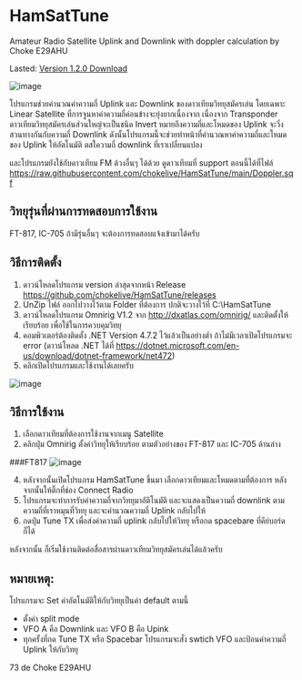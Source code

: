 # HamSatTune
Amateur Radio Satellite Uplink and Downlink with doppler calculation by Choke E29AHU

Lasted:
[Version 1.2.0 Download](https://github.com/chokelive/HamSatTune/releases/download/V1.2.0/HamSatTune.V1.2.0.zip)

![image](https://github.com/chokelive/HamSatTune/assets/17312564/99920e7f-c206-4fbe-9041-7b5bd7414312)


โปรแกรมช่วยคำนวณค่าความถี่ Uplink และ Downlink ของดาวเทียมวิทยุสมัครเล่น โดยเฉพาะ Linear Satellite ที่การจูนหาค่าความถี่ค่อนข้างจะยุ่งยากเนื่องจาก เนื่องจาก Transponder ดาวเทียมวิทยุสมัครเล่นส่วนใหญ่จะเป็นชนิด Invert หมายถึงความถี่และโหมดของ Uplink จะวิ่งสวนทางกันกับความถี่ Downlink ดังนั้นโปรแกรมนี้จะช่วยทำหน้าที่คำนวณหาค่าความถี่และโหมดของ Uplink ให้อัตโนมัติ ตสใความถี่ downlink ที่เราเปลี่ยนแปลง 

และโปรแกรมยังใช้กับดาวเทียม FM ด้วงอื่นๆ ได้ด้วย ดูดาวเทียมที่ support ตอนนี้ได้ที่ไฟล์ https://raw.githubusercontent.com/chokelive/HamSatTune/main/Doppler.sqf

## วิทยุรุ่นที่ผ่านการทดสอบการใช้งาน
FT-817, IC-705
ถ้ามีรุ่นอื่นๆ จะต้องการทดสอบแจ้งเข้ามาได้ครับ

## วิธีการติดตั้ง
1. ดาวน์โหลดโปรแกรม version ล่าสุดจากหน้า Release https://github.com/chokelive/HamSatTune/releases
2. UnZip ไฟล์ ออกไปวางไว้ตาม Folder ที่ต้องการ ปกติจะวางไว้ที่ C:\HamSatTune
3. ดาวน์โหลดโปรแกรม Omnirig V1.2 จาก http://dxatlas.com/omnirig/ และติดตั้งให้เรียบร้อย เพื่อใช้ในการควบคุมวิทยุ
4. คอมพิวเตอร์ต้องติดตั้ง .NET Version 4.7.2 ไว้แล้วเป็นอย่างต่ำ ถ้าไม่มีเวลาเปิดโปรแกรมจะ error (ดาวน์โหลด .NET ได้ที่ https://dotnet.microsoft.com/en-us/download/dotnet-framework/net472)
4. คลิกเปิดโปรแกรมและใช้งานได้เลยครับ

![image](https://github.com/chokelive/HamSatTune/assets/17312564/5d2db9a0-93ba-49ab-a4c3-208ae3ecd40b)


## วิธีการใช้งาน
1. เลือกดาวเทียมที่ต้องการใช้งานจากเมนู Satellite
2. คลิกปุ่ม Omnirig ตั้งค่าวิทยุให้เรียบร้อย ตามตัวอย่างของ FT-817 และ IC-705 ด้านล่าง

###FT817
![image](https://github.com/chokelive/HamSatTune/assets/17312564/e347c99f-cc15-4461-8dcc-3393a8d3e1fb)

4. หลังจากนั้นเปิดโปรแกรม HamSatTune ขึ้นมา เลือกดาวเทียมและโหมดตามที่ต้องการ หลังจากนั้นให้ติ๊กที่ช่อง Connect Radio
5. โปรแกรมจะทำการรับค่าความถี่จากวิทยุมาอัติโนมัติ และจะแสดงเป็นความถี่ downlink ตามความถี่ที่เราหมุนที่วิทยุ และจะคำนวณความถี่ Uplink กลับไปให้
6. กดปุ่ม Tune TX เพื่อส่งค่าความถี่ uplink กลับไปให้วิทยุ  หรือกด spacebare ที่คีย์บอร์ดก็ได้

หลังจากนั้น ก็เริ่มใช้งานติดต่อสื่อสารผ่านดาวเทียมวิทยุสมัครเล่นได้แล้วครับ

## หมายเหตุ:
โปรแกรมจะ Set ค่าอัตโนมัติให้กับวิทยุเป็นค่า default ตามนี้
- ตั้งค่า split mode
- VFO A คือ Downlink และ VFO B คือ Upink
- ทุกครั้งที่กด Tune TX หรือ Spacebar โปรแกรมจะสั่ง swtich VFO และป้อนค่าความถี่ Uplink ให้กับวิทยุ

73 de Choke E29AHU
